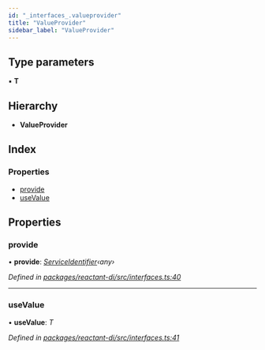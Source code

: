 ```yaml
---
id: "_interfaces_.valueprovider"
title: "ValueProvider"
sidebar_label: "ValueProvider"
---
```


## Type parameters

▪ **T**

## Hierarchy

* **ValueProvider**

## Index

### Properties

* [provide](_interfaces_.valueprovider.md#provide)
* [useValue](_interfaces_.valueprovider.md#usevalue)

## Properties

###  provide

• **provide**: *[ServiceIdentifier](../modules/_interfaces_.md#serviceidentifier)‹any›*

*Defined in [packages/reactant-di/src/interfaces.ts:40](https://github.com/unadlib/reactant/blob/823b9da/packages/reactant-di/src/interfaces.ts#L40)*

___

###  useValue

• **useValue**: *T*

*Defined in [packages/reactant-di/src/interfaces.ts:41](https://github.com/unadlib/reactant/blob/823b9da/packages/reactant-di/src/interfaces.ts#L41)*
